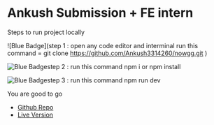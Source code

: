 # Ankush Submission + FE intern

Steps to run project locally

 ![Blue Badge](step 1 : open any code editor and interminal run this command = git clone https://github.com/Ankush3314260/nowgg.git )

 ![Blue Badge]()step 2 :  run this command  npm i or npm install 

 ![Blue Badge]()step 3 :  run this command  npm run dev 

 You are good to go


- [Github Repo](https://github.com/Ankush3314260/nowgg) 
- [Live Version](https://github.com/vitejs/vite-plugin-react-swc) 
